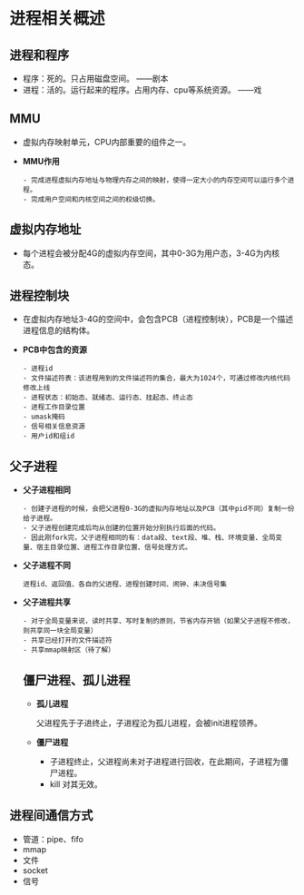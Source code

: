 # **进程相关概述**

## **进程和程序**

- 程序：死的。只占用磁盘空间。	――剧本
- 进程：活的。运行起来的程序。占用内存、cpu等系统资源。  ――戏

## **MMU**

- 虚拟内存映射单元，CPU内部重要的组件之一。

- **MMU作用**

  ```
  - 完成进程虚拟内存地址与物理内存之间的映射，使得一定大小的内存空间可以运行多个进程。
  - 完成用户空间和内核空间之间的权级切换。
  ```

## **虚拟内存地址**

- 每个进程会被分配4G的虚拟内存空间，其中0-3G为用户态，3-4G为内核态。

## **进程控制块**

- 在虚拟内存地址3-4G的空间中，会包含PCB（进程控制块），PCB是一个描述进程信息的结构体。

- **PCB中包含的资源**

  ```
  - 进程id
  - 文件描述符表：该进程用到的文件描述符的集合，最大为1024个，可通过修改内核代码修改上线
  - 进程状态：初始态、就绪态、运行态、挂起态、终止态
  - 进程工作目录位置
  - umask掩码
  - 信号相关信息资源
  - 用户id和组id
  ```

## **父子进程**

- **父子进程相同**

  ```
  - 创建子进程的时候，会把父进程0-3G的虚拟内存地址以及PCB（其中pid不同）复制一份给子进程。
  - 父子进程创建完成后均从创建的位置开始分别执行后面的代码。
  - 因此刚fork完，父子进程相同的有：data段、text段、堆、栈、环境变量、全局变量、宿主目录位置、进程工作目录位置、信号处理方式。
  ```

- **父子进程不同**

  ```
  进程id、返回值、各自的父进程、进程创建时间、闹钟、未决信号集
  ```

- **父子进程共享**

  ```
  - 对于全局变量来说，读时共享、写时复制的原则，节省内存开销（如果父子进程不修改，则共享同一块全局变量）
  - 共享已经打开的文件描述符
  - 共享mmap映射区（待了解）
  ```

  ## **僵尸进程、孤儿进程**

  - **孤儿进程**

  	父进程先于子进终止，子进程沦为孤儿进程，会被init进程领养。

  - **僵尸进程**

  	- 子进程终止，父进程尚未对子进程进行回收，在此期间，子进程为僵尸进程。
  	- kill 对其无效。



## **进程间通信方式**

- 管道：pipe、fifo
- mmap
- 文件
- socket
- 信号